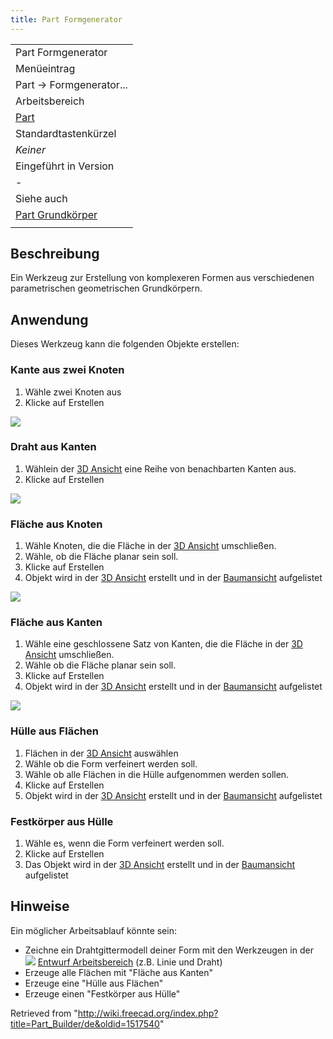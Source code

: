 ```yaml
---
title: Part Formgenerator
---
```

|  |
| --- |
| Part Formgenerator |
| Menüeintrag |
| Part → Formgenerator... |
| Arbeitsbereich |
| [Part](/Part_Workbench/de "Part Workbench/de") |
| Standardtastenkürzel |
| *Keiner* |
| Eingeführt in Version |
| - |
| Siehe auch |
| [Part Grundkörper](/Part_Primitives/de "Part Primitives/de") |
|  |

## Beschreibung

Ein Werkzeug zur Erstellung von komplexeren Formen aus verschiedenen parametrischen geometrischen Grundkörpern.

## Anwendung

Dieses Werkzeug kann die folgenden Objekte erstellen:

### Kante aus zwei Knoten

1. Wähle zwei Knoten aus
2. Klicke auf Erstellen

![](/images/Edge_from_verts-1.gif)

### Draht aus Kanten

1. Wählein der [3D Ansicht](/3D_view/de "3D view/de") eine Reihe von benachbarten Kanten aus.
2. Klicke auf Erstellen

![](/images/Wire_from_edges-1.gif)

### Fläche aus Knoten

1. Wähle Knoten, die die Fläche in der [3D Ansicht](/3D_view/de "3D view/de") umschließen.
2. Wähle, ob die Fläche planar sein soll.
3. Klicke auf Erstellen
4. Objekt wird in der [3D Ansicht](/3D_view/de "3D view/de") erstellt und in der [Baumansicht](/Tree_view/de "Tree view/de") aufgelistet

![](/images/Face_from_verts.gif)

### Fläche aus Kanten

1. Wähle eine geschlossene Satz von Kanten, die die Fläche in der [3D Ansicht](/3D_view/de "3D view/de") umschließen.
2. Wähle ob die Fläche planar sein soll.
3. Klicke auf Erstellen
4. Objekt wird in der [3D Ansicht](/3D_view/de "3D view/de") erstellt und in der [Baumansicht](/Tree_view/de "Tree view/de") aufgelistet

![](/images/Face_from_edges.gif)

### Hülle aus Flächen

1. Flächen in der [3D Ansicht](/3D_view/de "3D view/de") auswählen
2. Wähle ob die Form verfeinert werden soll.
3. Wähle ob alle Flächen in die Hülle aufgenommen werden sollen.
4. Klicke auf Erstellen
5. Objekt wird in der [3D Ansicht](/3D_view/de "3D view/de") erstellt und in der [Baumansicht](/Tree_view/de "Tree view/de") aufgelistet

### Festkörper aus Hülle

1. Wähle es, wenn die Form verfeinert werden soll.
2. Klicke auf Erstellen
3. Das Objekt wird in der [3D Ansicht](/3D_view/de "3D view/de") erstellt und in der [Baumansicht](/Tree_view/de "Tree view/de") aufgelistet

## Hinweise

Ein möglicher Arbeitsablauf könnte sein:

* Zeichne ein Drahtgittermodell deiner Form mit den Werkzeugen in der ![](/images/Workbench_Draft.svg) [Entwurf Arbeitsbereich](/Draft_Workbench/de "Draft Workbench/de") (z.B. Linie und Draht)
* Erzeuge alle Flächen mit "Fläche aus Kanten"
* Erzeuge eine "Hülle aus Flächen"
* Erzeuge einen "Festkörper aus Hülle"

Retrieved from "<http://wiki.freecad.org/index.php?title=Part_Builder/de&oldid=1517540>"